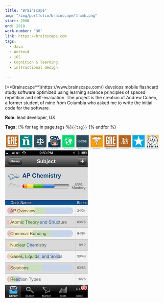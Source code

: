 ```yaml
---
title: "Brainscape"
img: "/img/portfolio/brainscape/thumb.png"
start: 2008
end: 2010
work-number: "30"
link: https://brainscape.com
tags: 
  - Java 
  - Android 
  - iOS 
  - Cognition & learning 
  - instructional design

---
```

<div class="row">
  <div class="col-md-5" markdown="1">
[**Brainscape**](https://www.brainscape.com/) develops mobile flashcard study software optimized using learning science principles of spaced repetition and self-evaluation. The project is the creation of Andrew Cohen, a former student of mine from Columbia who asked me to write the initial code for the software.

**Role:** lead developer, UX

**Tags:** {% for tag in page.tags %}<code class="tag">{{tag}}</code> {% endfor %}

<img src="/img/portfolio/brainscape/cards.png" class="img-fluid" alt="icons of brainscape topics">

  </div>
  <div class="col-md-7" markdown="0">
    <img src="/img/portfolio/brainscape/chem.png" class="img-fluid" alt="Brainscape flashcard software">
  </div>

</div>
